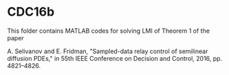 # CDC16b
This folder contains MATLAB codes for solving LMI of Theorem 1 of the paper

A. Selivanov and E. Fridman, "Sampled-data relay control of semilinear diffusion PDEs," in 55th IEEE Conference on Decision and Control, 2016, pp. 4821–4826.

